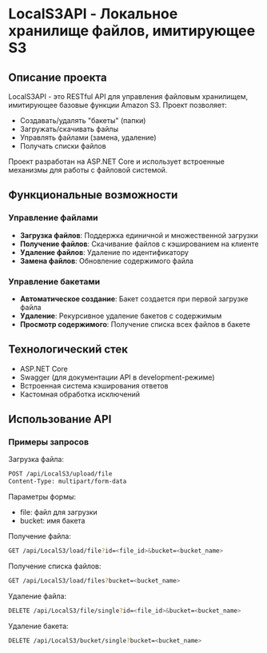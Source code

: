 # LocalS3API - Локальное хранилище файлов, имитирующее S3

## Описание проекта

LocalS3API - это RESTful API для управления файловым хранилищем, имитирующее базовые функции Amazon S3. Проект позволяет:
- Создавать/удалять "бакеты" (папки)
- Загружать/скачивать файлы
- Управлять файлами (замена, удаление)
- Получать списки файлов

Проект разработан на ASP.NET Core и использует встроенные механизмы для работы с файловой системой.

## Функциональные возможности

### Управление файлами
- **Загрузка файлов**: Поддержка единичной и множественной загрузки
- **Получение файлов**: Скачивание файлов с кэшированием на клиенте
- **Удаление файлов**: Удаление по идентификатору
- **Замена файлов**: Обновление содержимого файла

### Управление бакетами
- **Автоматическое создание**: Бакет создается при первой загрузке файла
- **Удаление**: Рекурсивное удаление бакетов с содержимым
- **Просмотр содержимого**: Получение списка всех файлов в бакете

## Технологический стек
- ASP.NET Core
- Swagger (для документации API в development-режиме)
- Встроенная система кэширования ответов
- Кастомная обработка исключений

## Использование API
### Примеры запросов  

Загрузка файла:

```bash
POST /api/LocalS3/upload/file
Content-Type: multipart/form-data
```
Параметры формы:
- file: файл для загрузки
- bucket: имя бакета  

Получение файла:
```bash
GET /api/LocalS3/load/file?id=<file_id>&bucket=<bucket_name>
```

Получение списка файлов:
```bash
GET /api/LocalS3/load/files?bucket=<bucket_name>
```

Удаление файла:
```bash
DELETE /api/LocalS3/file/single?id=<file_id>&bucket=<bucket_name>
```

Удаление бакета:
```bash
DELETE /api/LocalS3/bucket/single?bucket=<bucket_name>
```
